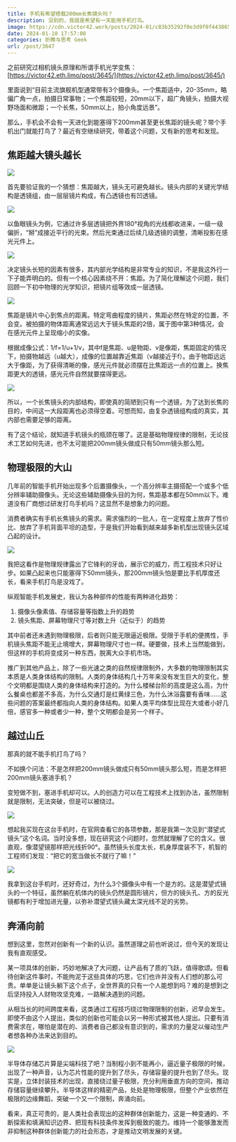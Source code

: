 ```yaml
---
title: 手机有希望搭载200mm长焦镜头吗？
description: 没别的，我就是希望有一天能用手机打鸟。
image: https://cdn.victor42.work/posts/2024-01/c83b35292f0e3d9f0f44386563e93fe3.jpg
date: 2024-01-10 17:57:00
categories: 折腾与思考 Geek
url: /post/3647
---
```


之前研究过相机镜头原理和所谓手机光学变焦：[https://victor42.eth.limo/post/3645/](https://victor42.eth.limo/post/3645/)

里面说到“目前主流旗舰机型通常带有3个摄像头。一个焦距适中，20-35mm，略偏广角一点，拍摄日常事物；一个焦距较短，20mm以下，超广角镜头，拍摄大视野场面和微距；一个长焦，50mm以上，拍小角度远景”。

那么，手机会不会有一天进化到能塞得下200mm甚至更长焦距的镜头呢？带个手机出门就能打鸟了？最近有空继续研究，带着这个问题，又有新的思考和发现。

## 焦距越大镜头越长

![](https://cdn.victor42.work/posts/2024-01/c83b35292f0e3d9f0f44386563e93fe3.jpg)

首先要验证我的一个猜想：焦距越大，镜头无可避免越长。镜头内部的关键光学结构是透镜组，由一层层镜片构成，有凸透镜也有凹透镜。

![](https://cdn.victor42.work/posts/2024-01/72a892ca40a3d1d6c9ef5c4299335f26.jpg)

以鱼眼镜头为例，它通过许多层透镜把外界180°视角的光线都收进来，一级一级偏折，“掰”成接近平行的光束。然后光束通过后续几级透镜的调整，清晰投影在感光元件上。

![](https://cdn.victor42.work/posts/2024-01/7fa75384f7985d132dbb9b0d88c68074.jpg)

决定镜头长短的因素有很多，其内部光学结构是非常专业的知识，不是我这外行一下子能弄明白的。但有一个核心因素绕不开：焦距。为了简化理解这个问题，我们回顾一下初中物理的光学知识，把镜片组等效成一层透镜。

![](https://cdn.victor42.work/posts/2024-01/aa08a07291c4f0939cc6808754f450c7.gif)

焦距是镜片中心到焦点的距离。特定弯曲程度的镜片，焦距必然在特定的位置，不会变。被拍摄的物体距离通常远远大于镜头焦距的2倍，属于图中第3种情况，会在感光元件上呈现缩小的实像。

根据成像公式：1/f=1/u+1/v，其中f是焦距、u是物距、v是像距，焦距固定的情况下，拍摄物越远（u越大），成像的位置越靠近焦距（v越接近于f）。由于物距远远大于像距，为了获得清晰的像，感光元件就必须摆在比焦距远一点的位置上。换焦距更大的透镜，感光元件自然就要摆得更远。

![](https://cdn.victor42.work/posts/2024-01/095e218d0dbb2fd989bf0dae4ca3794a.jpg)

所以，一个长焦镜头的内部结构，即使真的简陋到只有一个透镜，为了达到长焦的目的，中间这一大段距离也必须得空着。可想而知，由复杂透镜组构成的真实，其内部也需要足够的距离。

有了这个结论，就知道手机镜头的瓶颈在哪了。这是基础物理规律的限制，无论技术工艺如何先进，也不太可能把200mm镜头做成只有50mm镜头那么短。

## 物理极限的大山

几年前的智能手机开始出现多个后置摄像头，一个高分辨率主摄搭配一个或多个低分辨率辅助摄像头。无论这些辅助摄像头目的为何，焦距基本都在50mm以下。难道没有厂商想过研发打鸟手机吗？这显然不是想象力的问题。

消费者确实有手机长焦镜头的需求。需求强烈的一批人，在一定程度上放弃了性价比、放弃了手机背面平坦的造型，于是我们开始看到越来越多新机型出现镜头区域凸起的设计。

![](https://cdn.victor42.work/posts/2024-01/18e3567737b23d1f8f58359de10d9fcb.jpg)

我把这看作是物理规律露出了它锋利的牙齿，展示它的威力，而工程技术只好让步。如果凸起来也只能塞得下50mm镜头，那200mm镜头怕是要比手机厚度还长，看来手机打鸟是没戏了。

纵观智能手机发展史，我认为各种部件的性能有两种进化趋势：

1. 摄像头像素值、存储容量等指数上升的趋势
2. 镜头焦距、屏幕物理尺寸等对数上升（近似于）的趋势

其中前者还未遇到物理极限，后者则只能无限逼近极限。受限于手机的便携性，手机镜头焦距不能无止境增大，屏幕物理尺寸也一样。硬要做，技术上当然能做到，但这样的手机将变成另一种东西，脱离大众手机市场。

推广到其他产品上，除了一些光速之类的自然规律限制外，大多数的物理限制其实本质是人类身体结构的限制。人类的身体结构几十万年来没有发生巨大的变化，整个文明都是围绕人类的身体结构来打造的。为什么楼梯台阶的高度是这么高，为什么餐桌也都差不多高，为什么交通灯是红黄绿三色，为什么沐浴露要有香味……这些问题的答案最终都指向人类的身体结构。如果人类平均体型比现在大或者小好几倍，感官多一种或者少一种，整个文明都会是另一个样子。

## 越过山丘

那真的就不能手机打鸟了吗？

不如换个问法：不是怎样把200mm镜头做成只有50mm镜头那么短，而是怎样把200mm镜头塞进手机？

变短做不到，塞进手机却可以。人的创造力可以在工程技术上找到办法，虽然限制就是限制，无法突破，但是可以被绕过。

![](https://cdn.victor42.work/posts/2024-01/71080c19f9ec357a148e22d72f39c4ae.jpg)

想起我买现在这台手机时，在官网查看它的各项参数，那是我第一次见到“潜望式镜头”这个名词。当时没多想，现在研究这个问题时，忽然就理解了它的含义。很直观，像潜望镜那样把光线折90°。虽然镜头长度太长，机身厚度装不下，机智的工程师们发现：“把它的宽当做长不就行了嘛！”

![](https://cdn.victor42.work/posts/2024-01/7888c071fa3134e49ec27ed334b2bde8.jpg)

我拿到这台手机时，还好奇过，为什么3个摄像头中有一个是方的。这是潜望式镜头的一个特征，虽然躺在机体内的镜头仍然是圆形镜片，但方的镜头孔、方的反光镜都有利于增加进光量，以弥补潜望式镜头藏太深光线不足的劣势。

## 奔涌向前

想到这里，忽然对创新有一个新的认识。虽然道理之前也听说过，但今天的发现让我有直观感受。

某一项具体的创新，巧妙地解决了大问题，让产品有了质的飞跃，值得歌颂。但看待创新这件事时，不能拘泥于这些具体的巧思，它们也许并没有人们想的那么可贵。单单是让镜头躺下这个点子，全世界真的只有一个人能想到吗？难的是想到之后坚持投入人财物攻坚克难，一路解决遇到的问题。

从相当长的时间跨度来看，这类通过工程技巧绕过物理限制的创新，迟早会发生。即使不由这个人提出，类似的创新也可能会以另一种形式被其他人提出。只要有消费需求在，哪怕是潜在的、消费者自己都没有意识到的，需求的力量足以催动生产者想各种办法来达到目的。

![](https://cdn.victor42.work/posts/2024-01/362ba8da8f43af293e52d5d7b14dc015.jpg)

半导体存储芯片算是尖端科技了吧？当制程小到不能再小，逼近量子极限的时候，出现了一种声音，认为芯片性能的提升到了尽头，存储容量的提升也到了尽头。现实是，立体封装技术的出现，直接绕过量子极限，充分利用垂直方向的空间，推动存储容量继续攀升。半导体这样的精密产品，处处是物理极限，但整个产业依然在极限的边缘舞蹈，突破一个又一个限制，奔涌向前。

看来，真正可贵的，是人类社会表现出的这种群体创新能力，这是一种变通的、不断探索和填满知识边界、把现有科技条件发挥到极致的能力。维持一个能够激发而非抑制这种群体创新能力的社会形态，才是推动文明发展的关键。
